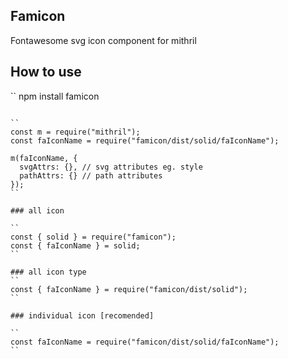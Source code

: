 ## Famicon
Fontawesome svg icon component for mithril

## How to use

``
npm install famicon
```

``
const m = require("mithril");
const faIconName = require("famicon/dist/solid/faIconName");

m(faIconName, {
  svgAttrs: {}, // svg attributes eg. style
  pathAttrs: {} // path attributes
});
``

### all icon

``
const { solid } = require("famicon");
const { faIconName } = solid;
``

### all icon type
``
const { faIconName } = require("famicon/dist/solid");
``

### individual icon [recomended]

``
const faIconName = require("famicon/dist/solid/faIconName");
``


